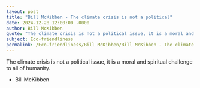 ```yaml
---
layout: post
title: "Bill McKibben - The climate crisis is not a political"
date: 2024-12-28 12:00:00 -0000
author: Bill McKibben
quote: "The climate crisis is not a political issue, it is a moral and spiritual challenge to all of humanity."
subject: Eco-friendliness
permalink: /Eco-friendliness/Bill McKibben/Bill McKibben - The climate crisis is not a political
---
```


The climate crisis is not a political issue, it is a moral and spiritual challenge to all of humanity.

- Bill McKibben
